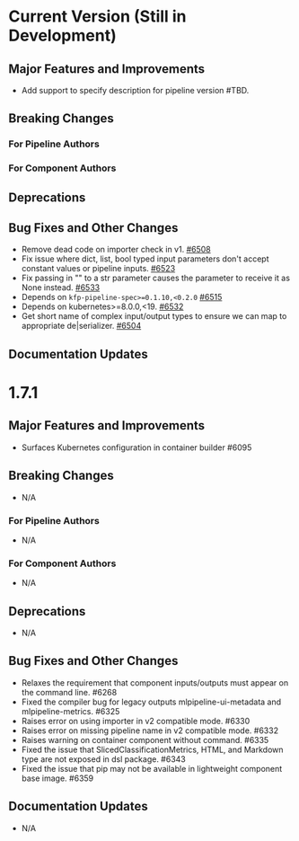 # Current Version (Still in Development)

## Major Features and Improvements
- Add support to specify description for pipeline version #TBD.

## Breaking Changes

### For Pipeline Authors

### For Component Authors

## Deprecations

## Bug Fixes and Other Changes

* Remove dead code on importer check in v1. [\#6508](https://github.com/kubeflow/pipelines/pull/6508)
* Fix issue where dict, list, bool typed input parameters don't accept constant values or pipeline inputs. [\#6523](https://github.com/kubeflow/pipelines/pull/6523)
* Fix passing in "" to a str parameter causes the parameter to receive it as None instead. [\#6533](https://github.com/kubeflow/pipelines/pull/6533)
* Depends on `kfp-pipeline-spec>=0.1.10,<0.2.0` [\#6515](https://github.com/kubeflow/pipelines/pull/6515)
* Depends on kubernetes>=8.0.0,<19. [\#6532](https://github.com/kubeflow/pipelines/pull/6532)
* Get short name of complex input/output types to ensure we can map to appropriate de|serializer. [\#6504](https://github.com/kubeflow/pipelines/pull/6504)

## Documentation Updates

# 1.7.1

## Major Features and Improvements

* Surfaces Kubernetes configuration in container builder #6095

## Breaking Changes

* N/A

### For Pipeline Authors

* N/A

### For Component Authors

* N/A

## Deprecations

* N/A

## Bug Fixes and Other Changes

* Relaxes the requirement that component inputs/outputs must appear on the command line. #6268
* Fixed the compiler bug for legacy outputs mlpipeline-ui-metadata and mlpipeline-metrics. #6325
* Raises error on using importer in v2 compatible mode. #6330
* Raises error on missing pipeline name in v2 compatible mode. #6332
* Raises warning on container component without command. #6335
* Fixed the issue that SlicedClassificationMetrics, HTML, and Markdown type are not exposed in dsl package. #6343
* Fixed the issue that pip may not be available in lightweight component base image. #6359

## Documentation Updates

* N/A
